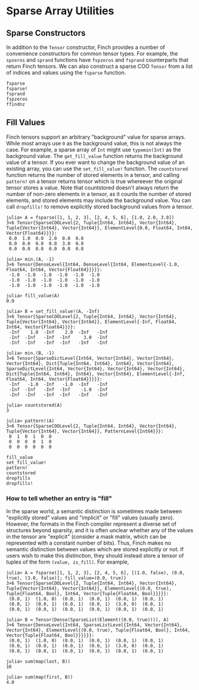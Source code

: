 # Sparse Array Utilities

## Sparse Constructors

In addition to the `Tensor` constructor, Finch provides a number of convenience
constructors for common tensor types. For example, the `spzeros` and `sprand` functions
have `fspzeros` and `fsprand` counterparts that return Finch tensors. We can also construct
a sparse COO `Tensor` from a list of indices and values using the `fsparse` function.

```@docs
fsparse
fsparse!
fsprand
fspzeros
ffindnz
```

## Fill Values

Finch tensors support an arbitrary "background" value for sparse arrays. While most arrays use `0` as the background value, this is not always the case. For example, a sparse array of `Int` might use `typemin(Int)` as the background value. The `get_fill_value` function returns the background value of a tensor. If you ever want to change the background value of an existing array, you can use the `set_fill_value!` function. The `countstored` function returns the number of stored elements in a tensor, and calling `pattern!` on a tensor returns tensor which is true whereever the original tensor stores a value. Note that countstored doesn't always return the number of non-zero elements in a tensor, as it counts the number of stored elements, and stored elements may include the background value. You can call `dropfills!` to remove explicitly stored background values from a tensor.

```jldoctest example1; setup = :(using Finch)
julia> A = fsparse([1, 1, 2, 3], [2, 4, 5, 6], [1.0, 2.0, 3.0])
3×6 Tensor{SparseCOOLevel{2, Tuple{Int64, Int64}, Vector{Int64}, Tuple{Vector{Int64}, Vector{Int64}}, ElementLevel{0.0, Float64, Int64, Vector{Float64}}}}:
 0.0  1.0  0.0  2.0  0.0  0.0
 0.0  0.0  0.0  0.0  3.0  0.0
 0.0  0.0  0.0  0.0  0.0  0.0

julia> min.(A, -1)
3×6 Tensor{DenseLevel{Int64, DenseLevel{Int64, ElementLevel{-1.0, Float64, Int64, Vector{Float64}}}}}:
 -1.0  -1.0  -1.0  -1.0  -1.0  -1.0
 -1.0  -1.0  -1.0  -1.0  -1.0  -1.0
 -1.0  -1.0  -1.0  -1.0  -1.0  -1.0

julia> fill_value(A)
0.0

julia> B = set_fill_value!(A, -Inf)
3×6 Tensor{SparseCOOLevel{2, Tuple{Int64, Int64}, Vector{Int64}, Tuple{Vector{Int64}, Vector{Int64}}, ElementLevel{-Inf, Float64, Int64, Vector{Float64}}}}:
 -Inf    1.0  -Inf    2.0  -Inf   -Inf
 -Inf  -Inf   -Inf  -Inf     3.0  -Inf
 -Inf  -Inf   -Inf  -Inf   -Inf   -Inf

julia> min.(B, -1)
3×6 Tensor{SparseDictLevel{Int64, Vector{Int64}, Vector{Int64}, Vector{Int64}, Dict{Tuple{Int64, Int64}, Int64}, Vector{Int64}, SparseDictLevel{Int64, Vector{Int64}, Vector{Int64}, Vector{Int64}, Dict{Tuple{Int64, Int64}, Int64}, Vector{Int64}, ElementLevel{-Inf, Float64, Int64, Vector{Float64}}}}}:
 -Inf   -1.0  -Inf   -1.0  -Inf   -Inf
 -Inf  -Inf   -Inf  -Inf    -1.0  -Inf
 -Inf  -Inf   -Inf  -Inf   -Inf   -Inf

julia> countstored(A)
3

julia> pattern!(A)
3×6 Tensor{SparseCOOLevel{2, Tuple{Int64, Int64}, Vector{Int64}, Tuple{Vector{Int64}, Vector{Int64}}, PatternLevel{Int64}}}:
 0  1  0  1  0  0
 0  0  0  0  1  0
 0  0  0  0  0  0

```

```@docs
fill_value
set_fill_value!
pattern!
countstored
dropfills
dropfills!
```

### How to tell whether an entry is "fill"

In the sparse world, a semantic distinction is sometimes made between
"explicitly stored" values and "implicit" or "fill" values (usually zero).
However, the formats in the Finch compiler represent a diverse set of structures
beyond sparsity, and it is often unclear whether any of the values in the tensor
are "explicit" (consider a mask matrix, which can be represented with a constant
number of bits). Thus, Finch makes no semantic distinction between values which
are stored explicitly or not. If users wish to make this distinction, they should
instead store a tensor of tuples of the form `(value, is_fill)`. For example,

```jldoctest example3; setup = :(using Finch)
julia> A = fsparse([1, 1, 2, 3], [2, 4, 5, 6], [(1.0, false), (0.0, true), (3.0, false)]; fill_value=(0.0, true))
3×6 Tensor{SparseCOOLevel{2, Tuple{Int64, Int64}, Vector{Int64}, Tuple{Vector{Int64}, Vector{Int64}}, ElementLevel{(0.0, true), Tuple{Float64, Bool}, Int64, Vector{Tuple{Float64, Bool}}}}}:
 (0.0, 1)  (1.0, 0)  (0.0, 1)  (0.0, 1)  (0.0, 1)  (0.0, 1)
 (0.0, 1)  (0.0, 1)  (0.0, 1)  (0.0, 1)  (3.0, 0)  (0.0, 1)
 (0.0, 1)  (0.0, 1)  (0.0, 1)  (0.0, 1)  (0.0, 1)  (0.0, 1)

julia> B = Tensor(Dense(SparseList(Element((0.0, true)))), A)
3×6 Tensor{DenseLevel{Int64, SparseListLevel{Int64, Vector{Int64}, Vector{Int64}, ElementLevel{(0.0, true), Tuple{Float64, Bool}, Int64, Vector{Tuple{Float64, Bool}}}}}}:
 (0.0, 1)  (1.0, 0)  (0.0, 1)  (0.0, 1)  (0.0, 1)  (0.0, 1)
 (0.0, 1)  (0.0, 1)  (0.0, 1)  (0.0, 1)  (3.0, 0)  (0.0, 1)
 (0.0, 1)  (0.0, 1)  (0.0, 1)  (0.0, 1)  (0.0, 1)  (0.0, 1)

julia> sum(map(last, B))
16

julia> sum(map(first, B))
4.0
```